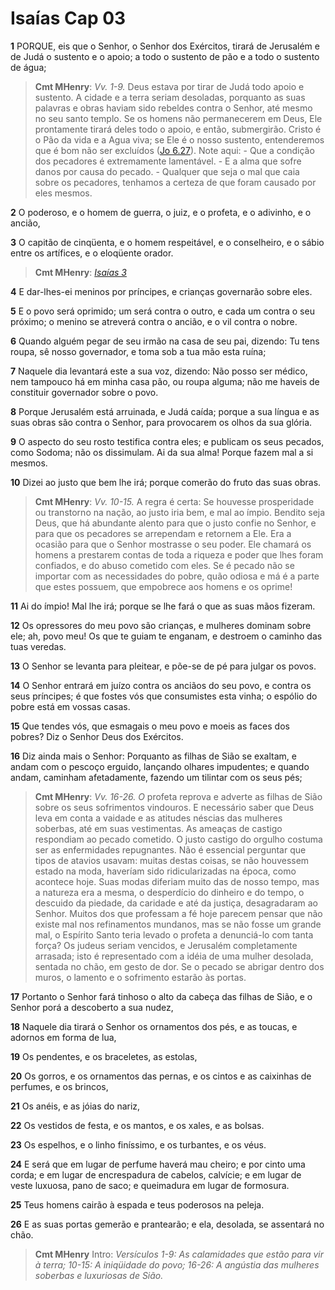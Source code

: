 # Isaías Cap 03

**1** 	PORQUE, eis que o Senhor, o Senhor dos Exércitos, tirará de Jerusalém e de Judá o sustento e o apoio; a todo o sustento de pão e a todo o sustento de água;

> **Cmt MHenry**: *Vv. 1-9.* Deus estava por tirar de Judá todo apoio e sustento. A cidade e a terra seriam desoladas, porquanto as suas palavras e obras haviam sido rebeldes contra o Senhor, até mesmo no seu santo templo. Se os homens não permanecerem em Deus, Ele prontamente tirará deles todo o apoio, e então, submergirão. Cristo é o Pão da vida e a Agua viva; se Ele é o nosso sustento, entenderemos que é bom não ser excluídos ([Jo 6.27](../43N-Joa/06.md#27)). Note aqui: - Que a condição dos pecadores é extremamente lamentável. - E a alma que sofre danos por causa do pecado. - Qualquer que seja o mal que caia sobre os pecadores, tenhamos a certeza de que foram causado por eles mesmos.

**2** 	O poderoso, e o homem de guerra, o juiz, e o profeta, e o adivinho, e o ancião,

**3** 	O capitão de cinqüenta, e o homem respeitável, e o conselheiro, e o sábio entre os artífices, e o eloqüente orador.

> **Cmt MHenry**: *[Isaías 3](../23A-Is/03.md#0)*

**4** 	E dar-lhes-ei meninos por príncipes, e crianças governarão sobre eles.

**5** 	E o povo será oprimido; um será contra o outro, e cada um contra o seu próximo; o menino se atreverá contra o ancião, e o vil contra o nobre.

**6** 	Quando alguém pegar de seu irmão na casa de seu pai, dizendo: Tu tens roupa, sê nosso governador, e toma sob a tua mão esta ruína;

**7** 	Naquele dia levantará este a sua voz, dizendo: Não posso ser médico, nem tampouco há em minha casa pão, ou roupa alguma; não me haveis de constituir governador sobre o povo.

**8** 	Porque Jerusalém está arruinada, e Judá caída; porque a sua língua e as suas obras são contra o Senhor, para provocarem os olhos da sua glória.

**9** 	O aspecto do seu rosto testifica contra eles; e publicam os seus pecados, como Sodoma; não os dissimulam. Ai da sua alma! Porque fazem mal a si mesmos.

**10** 	Dizei ao justo que bem lhe irá; porque comerão do fruto das suas obras.

> **Cmt MHenry**: *Vv. 10-15.* A regra é certa: Se houvesse prosperidade ou transtorno na nação, ao justo iria bem, e mal ao ímpio. Bendito seja Deus, que há abundante alento para que o justo confie no Senhor, e para que os pecadores se arrependam e retornem a Ele. Era a ocasião para que o Senhor mostrasse o seu poder. Ele chamará os homens a prestarem contas de toda a riqueza e poder que lhes foram confiados, e do abuso cometido com eles. Se é pecado não se importar com as necessidades do pobre, quão odiosa e má é a parte que estes possuem, que empobrece aos homens e os oprime!

**11** 	Ai do ímpio! Mal lhe irá; porque se lhe fará o que as suas mãos fizeram.

**12** 	Os opressores do meu povo são crianças, e mulheres dominam sobre ele; ah, povo meu! Os que te guiam te enganam, e destroem o caminho das tuas veredas.

**13** 	O Senhor se levanta para pleitear, e põe-se de pé para julgar os povos.

**14** 	O Senhor entrará em juízo contra os anciãos do seu povo, e contra os seus príncipes; é que fostes vós que consumistes esta vinha; o espólio do pobre está em vossas casas.

**15** 	Que tendes vós, que esmagais o meu povo e moeis as faces dos pobres? Diz o Senhor Deus dos Exércitos.

**16** 	Diz ainda mais o Senhor: Porquanto as filhas de Sião se exaltam, e andam com o pescoço erguido, lançando olhares impudentes; e quando andam, caminham afetadamente, fazendo um tilintar com os seus pés;

> **Cmt MHenry**: *Vv. 16-26. O* profeta reprova e adverte as filhas de Sião sobre os seus sofrimentos vindouros. E necessário saber que Deus leva em conta a vaidade e as atitudes néscias das mulheres soberbas, até em suas vestimentas. As ameaças de castigo respondiam ao pecado cometido. O justo castigo do orgulho costuma ser as enfermidades repugnantes. Não é essencial perguntar que tipos de atavios usavam: muitas destas coisas, se não houvessem estado na moda, haveríam sido ridicularizadas na época, como acontece hoje. Suas modas diferiam muito das de nosso tempo, mas a natureza era a mesma, o desperdício do dinheiro e do tempo, o descuido da piedade, da caridade e até da justiça, desagradaram ao Senhor. Muitos dos que professam a fé hoje parecem pensar que não existe mal nos refinamentos mundanos, mas se não fosse um grande mal, o Espírito Santo teria levado o profeta a denunciá-lo com tanta força? Os judeus seriam vencidos, e Jerusalém completamente arrasada; isto é representado com a idéia de uma mulher desolada, sentada no chão, em gesto de dor. Se o pecado se abrigar dentro dos muros, o lamento e o sofrimento estarão às portas.

**17** 	Portanto o Senhor fará tinhoso o alto da cabeça das filhas de Sião, e o Senhor porá a descoberto a sua nudez,

**18** 	Naquele dia tirará o Senhor os ornamentos dos pés, e as toucas, e adornos em forma de lua,

**19** 	Os pendentes, e os braceletes, as estolas,

**20** 	Os gorros, e os ornamentos das pernas, e os cintos e as caixinhas de perfumes, e os brincos,

**21** 	Os anéis, e as jóias do nariz,

**22** 	Os vestidos de festa, e os mantos, e os xales, e as bolsas.

**23** 	Os espelhos, e o linho finíssimo, e os turbantes, e os véus.

**24** 	E será que em lugar de perfume haverá mau cheiro; e por cinto uma corda; e em lugar de encrespadura de cabelos, calvície; e em lugar de veste luxuosa, pano de saco; e queimadura em lugar de formosura.

**25** 	Teus homens cairão à espada e teus poderosos na peleja.

**26** 	E as suas portas gemerão e prantearão; e ela, desolada, se assentará no chão.


> **Cmt MHenry** Intro: *Versículos 1-9: As calamidades que estão para vir à terra; 10-15: A iniqüidade do povo; 16-26: A angústia das mulheres soberbas e luxuriosas de Sião.*